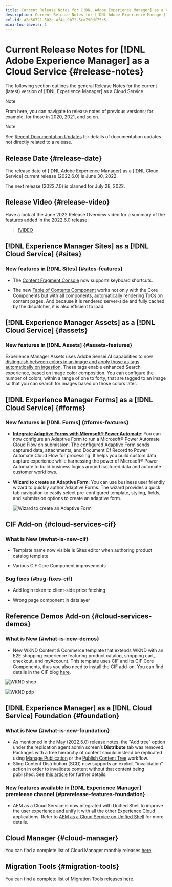 ```yaml
---
title: Current Release Notes for [!DNL Adobe Experience Manager] as a Cloud Service.
description: Current Release Notes for [!DNL Adobe Experience Manager] as a Cloud Service.
exl-id: a2d56721-502c-4f4e-9b72-5ca790df75c5
mini-toc-levels: 1
---
```


# Current Release Notes for [!DNL Adobe Experience Manager] as a Cloud Service {#release-notes}

The following section outlines the general Release Notes for the current (latest) version of [!DNL Experience Manager] as a Cloud Service.

>[!NOTE]
>
>From here, you can navigate to release notes of previous versions; for example, for those in 2020, 2021, and so on.

>[!NOTE]
>
>See [Recent Documentation Updates](https://experienceleague.adobe.com/docs/experience-manager-release-information/aem-release-updates/doc-updates/documentation-updates.html) for details of documentation updates not directly related to a release.

## Release Date {#release-date}

The release date of [!DNL Adobe Experience Manager] as a [!DNL Cloud Service] current release (2022.6.0) is June 30, 2022.

The next release (2022.7.0) is planned for July 28, 2022.

## Release Video {#release-video}

Have a look at the June 2022 Release Overview video for a summary of the features added in the 2022.6.0 release:

>[!VIDEO](https://video.tv.adobe.com/v/344308/?quality=12)

## [!DNL Experience Manager Sites] as a [!DNL Cloud Service] {#sites}

### New features in [!DNL Sites] {#sites-features}

* The [Content Fragment Console](https://experienceleague.adobe.com/docs/experience-manager-cloud-service/content/sites/administering/content-fragments/content-fragments-console.html?lang=en) now supports keyboard shortcuts. 

* The new [Table of Contents Component](https://experienceleague.adobe.com/docs/experience-manager-core-components/using/components/tableofcontents.html) works not only with the Core Components but with all components, automatically rendering ToCs on content pages. And because it is rendered server-side and fully cached by the dispatcher, it is also efficient to load.

## [!DNL Experience Manager Assets] as a [!DNL Cloud Service] {#assets}

### New features in [!DNL Assets] {#assets-features}

Experience Manager Assets uses Adobe Sensei AI capabilities to now [distinguish between colors in an image and apply those as tags automatically on ingestion](../../assets/color-tag-images.md). These tags enable enhanced Search experience, based on image color composition. You can configure the number of colors, within a range of one to forty, that are tagged to an image so that you can search for images based on those colors later.

## [!DNL Experience Manager Forms] as a [!DNL Cloud Service] {#forms}

### New features in [!DNL Forms] {#forms-features}

* **[Integrate Adaptive Forms with Microsoft® Power Automate](/help/forms/forms-microsoft-power-automate-integration.md)**: You can now configure an Adaptive Form to run a Microsoft® Power Automate Cloud Flow on submission. The configured Adaptive Form sends captured data, attachments, and Document Of Record to Power Automate Cloud Flow for processing. It helps you build custom data capture experience while harnessing the power of Microsoft® Power Automate to build business logics around captured data and automate customer workflows.

* **Wizard to create an Adaptive Form**: You can use business user friendly wizard to quickly author Adaptive Forms. The wizard provides a quick tab navigation to easily select pre-configured template, styling, fields, and submission options to create an adaptive form.

    ![Wizard to create an Adaptive Form](/help/release-notes/assets/wizard.png)

## CIF Add-on {#cloud-services-cif}

### What is New {#what-is-new-cif}

* Template name now visible is Sites editor when authoring product catalog template

* Various CIF Core Component improvements

### Bug fixes {#bug-fixes-cif}

* Add login token to client-side price fetching

* Wrong page component in datalayer

## Reference Demos Add-on {#cloud-services-demos}

### What is New {#what-is-new-demos}

* New WKND Content & Commerce template that extends WKND with an E2E shopping experience featuring product catalog, shopping cart, checkout, and myAccount. This template uses CIF and its CIF Core Components, thus you also need to install the CIF add-on. You can find details in the CIF blog [here](https://medium.com/adobetech/learn-how-to-create-a-shoppable-experience-with-the-new-wknd-reference-site-and-cif-b3b2c161f67e).

 ![WKND shop](/help/assets/CIF/wknd_shop.png)

 ![WKND pdp](/help/assets/CIF/wknd_pdp.png)

## [!DNL Experience Manager] as a [!DNL Cloud Service] Foundation {#foundation}

### What is New {#what-is-new-foundation}

* As mentioned in the May (2022.5.0) release notes, the "Add tree” option under the replication agent admin screen’s **Distribute** tab was removed. Packages with a tree hierarchy of content should instead be replicated using [Manage Publication](/help/operations/replication.md#manage-publication) or the [Publish Content Tree](/help/operations/replication.md#manage-publication#publish-content-tree-workflow) workflow.
* Sling Content Distribution (SCD) now supports an explicit "invalidation" action in order to invalidate content without that content being published. See [this article](/help/implementing/dispatcher/caching.md#explicit-invalidation) for further details.

### New features available in [!DNL Experience Manager] prerelease channel {#prerelease-features-foundation}

* AEM as a Cloud Service is now integrated with Unified Shell to improve the user experience and unify it with all the other Experience Cloud applications. Refer to [AEM as a Cloud Service on Unified Shell](/help/overview/aem-cloud-service-on-unified-shell.md) for more details.

## Cloud Manager {#cloud-manager}

You can find a complete list of Cloud Manager monthly releases [here](/help/implementing/cloud-manager/release-notes-cloud-manager/release-notes-cm-current.md).

## Migration Tools {#migration-tools}

You can find a complete list of Migration Tools releases [here](/help/journey-migration/release-notes/release-notes-migration-tools-current.md).
